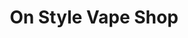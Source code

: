 ---
title: "On Style Vape Shop"
url: /santiago-de-compostela/on-style-vape-shop/
shop: cigarrillo electrónico
---